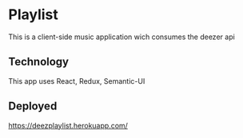 # Playlist
This is a client-side music application wich consumes the deezer api

## Technology
This app uses React, Redux, Semantic-UI

## Deployed
https://deezplaylist.herokuapp.com/
